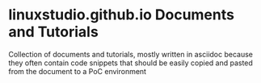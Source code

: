 # linuxstudio.github.io Documents and Tutorials

Collection of documents and tutorials, mostly written in asciidoc
because they often contain code snippets that should be easily 
copied and pasted from the document to a PoC environment
